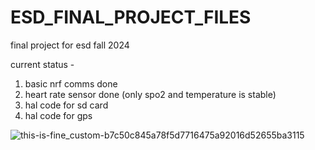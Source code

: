# ESD_FINAL_PROJECT_FILES
final project for esd fall 2024

current status -

1. basic nrf comms done
2. heart rate sensor done (only spo2 and temperature is stable)
3. hal code for sd card
4. hal code for gps

![this-is-fine_custom-b7c50c845a78f5d7716475a92016d52655ba3115](https://github.com/user-attachments/assets/bfded825-d257-4b6b-8ab6-363357d68bf8)
